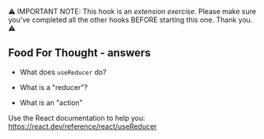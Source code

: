
⚠️ IMPORTANT NOTE: This hook is an _extension exercise_. Please make sure you've completed all the other hooks BEFORE starting this one. Thank you. ⚠️ 

## Food For Thought - answers

-   What does `useReducer` do?

-   What is a "reducer"?

-   What is an "action"

Use the React documentation to help you: https://react.dev/reference/react/useReducer
